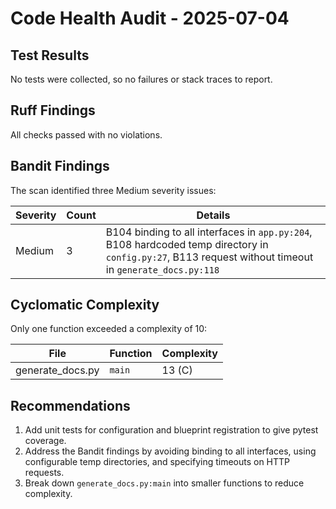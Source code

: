 # Code Health Audit - 2025-07-04

## Test Results
No tests were collected, so no failures or stack traces to report.

## Ruff Findings
All checks passed with no violations.

## Bandit Findings
The scan identified three Medium severity issues:

| Severity | Count | Details |
|----------|-------|---------|
| Medium   | 3     | B104 binding to all interfaces in `app.py:204`, B108 hardcoded temp directory in `config.py:27`, B113 request without timeout in `generate_docs.py:118` |

## Cyclomatic Complexity
Only one function exceeded a complexity of 10:

| File | Function | Complexity |
|------|----------|-----------|
| generate_docs.py | `main` | 13 (C) |

## Recommendations
1. Add unit tests for configuration and blueprint registration to give pytest coverage.
2. Address the Bandit findings by avoiding binding to all interfaces, using configurable temp directories, and specifying timeouts on HTTP requests.
3. Break down `generate_docs.py:main` into smaller functions to reduce complexity.
